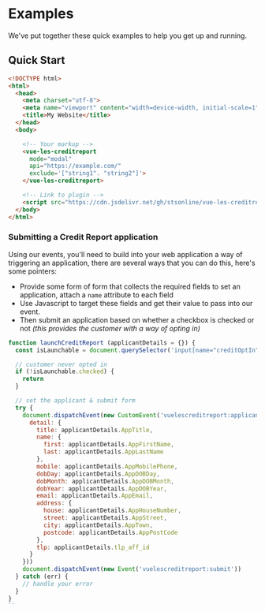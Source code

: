 # Examples

We've put together these quick examples to help you get up and running.

## Quick Start

```html
<!DOCTYPE html>
<html>
  <head>
    <meta charset="utf-8">
    <meta name="viewport" content="width=device-width, initial-scale=1">
    <title>My Website</title>
  </head>
  <body>

    <!-- Your markup -->
    <vue-les-creditreport
      mode="modal"
      api="https://example.com/"
      exclude='["string1". "string2"]'>
    </vue-les-creditreport>

    <!-- Link to plugin -->
    <script src="https://cdn.jsdelivr.net/gh/stsonline/vue-les-creditreport@1.0/dist/vue-les-creditreport.min.js"></script>
  </body>
</html>
```

### Submitting a Credit Report application

Using our events, you'll need to build into your web application a way of triggering an application, there are several ways that you can do this, here's some pointers:

- Provide some form of form that collects the required fields to set an application, attach a `name` attribute to each field
- Use Javascript to target these fields and get their value to pass into our event.
- Then submit an application based on whether a checkbox is checked or not _(this provides the customer with a way of opting in)_

```javascript
function launchCreditReport (applicantDetails = {}) {
  const isLaunchable = document.querySelector('input[name="creditOptIn"]')

  // customer never opted in
  if (!isLaunchable.checked) {
    return
  }

  // set the applicant & submit form
  try {
    document.dispatchEvent(new CustomEvent('vuelescreditreport:applicant:set', {
      detail: {
        title: applicantDetails.AppTitle,
        name: {
          first: applicantDetails.AppFirstName,
          last: applicantDetails.AppLastName
        },
        mobile: applicantDetails.AppMobilePhone,
        dobDay: applicantDetails.AppDOBDay,
        dobMonth: applicantDetails.AppDOBMonth,
        dobYear: applicantDetails.AppDOBYear,
        email: applicantDetails.AppEmail,
        address: {
          house: applicantDetails.AppHouseNumber,
          street: applicantDetails.AppStreet,
          city: applicantDetails.AppTown,
          postcode: applicantDetails.AppPostCode
        },
        tlp: applicantDetails.tlp_aff_id
      }
    }))
    document.dispatchEvent(new Event('vuelescreditreport:submit'))
  } catch (err) {
    // handle your error
  }
}
``
